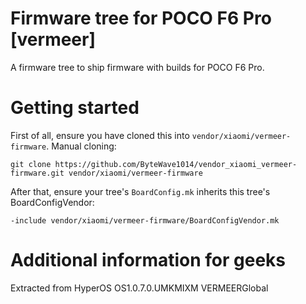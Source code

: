 # Firmware tree for POCO F6 Pro [vermeer]

A firmware tree to ship firmware with builds for POCO F6 Pro.

# Getting started
First of all, ensure you have cloned this into `vendor/xiaomi/vermeer-firmware`.
Manual cloning:
```
git clone https://github.com/ByteWave1014/vendor_xiaomi_vermeer-firmware.git vendor/xiaomi/vermeer-firmware
```
After that, ensure your tree's `BoardConfig.mk` inherits this tree's BoardConfigVendor:
```
-include vendor/xiaomi/vermeer-firmware/BoardConfigVendor.mk
```
# Additional information for geeks
Extracted from HyperOS OS1.0.7.0.UMKMIXM VERMEERGlobal

